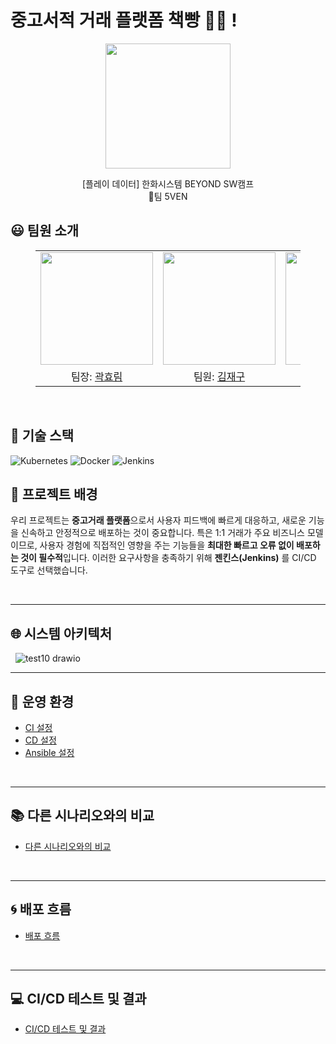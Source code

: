 # 중고서적 거래 플랫폼 책빵 📖🍞 !
<p align="middle" style="margin: 0; padding: 0;">
  <img width="200px" src="https://github.com/user-attachments/assets/59f2249b-790f-416c-a965-42a51ac5e06e">
</p>

<p align="middle">
[플레이 데이터] 한화시스템 BEYOND SW캠프
<br>🥪팀 5VEN
</p>

## 😃 팀원 소개

<figure>
    <table>
      <tr>
        <td align="center"><img src="https://github.com/user-attachments/assets/161f9f29-3a5e-415c-96ac-3dfe206d2c81" width="180px"/></td>
        <td align="center"><img src="https://github.com/user-attachments/assets/aefd8909-7201-4162-be56-b4815512d4c4" width="180px"/></td>
        <td align="center"><img src="https://github.com/user-attachments/assets/f73098ea-a9ee-4915-b38a-a6c05f6e4c6a" width="180px"/></td>
	<td align="center"><img src="https://github.com/user-attachments/assets/854f6d73-5aac-4c17-add8-5c5ebc768f7b" width="180px"/></td>
        <td align="center"><img src="https://github.com/user-attachments/assets/06e97207-fffe-459c-934e-a2ef79ef4f22" width="180px"/></td>
      </tr>
      <tr>
        <td align="center">팀장: <a href="https://github.com/daydeiday">곽효림</a></td>
        <td align="center">팀원: <a href="https://github.com/wkdlrn">김재구</a></td>
        <td align="center">팀원: <a href="https://github.com/ChangeunLim" >임찬근</a></td>
        <td align="center"><strong>팀장</strong>: <a href="https://github.com/InukChoi">최인욱</a></td>
	<td align="center">팀원: <a href="https://github.com/choi-won-ik" >최원익</a></td>
      </tr>
    </table>
</figure>



&nbsp; 

## 🔧 기술 스택
![Kubernetes](https://img.shields.io/badge/k8s-%23326ce5.svg?style=for-the-badge&logo=kubernetes&logoColor=white)
![Docker](https://img.shields.io/badge/docker-%232496ED.svg?style=for-the-badge&logo=docker&logoColor=white)
![Jenkins](https://img.shields.io/badge/jenkins-%23D24939.svg?style=for-the-badge&logo=jenkins&logoColor=white)


## 🌳 프로젝트 배경

우리 프로젝트는 **중고거래 플랫폼**으로서 사용자 피드백에 빠르게 대응하고, 새로운 기능을 신속하고 안정적으로 배포하는 것이 중요합니다. 특은 1:1 거래가 주요 비즈니스 모델이므로, 사용자 경험에 직접적인 영향을 주는 기능들을 **최대한 빠르고 오류 없이 배포하는 것이 필수적**입니다. 이러한 요구사항을 충족하기 위해 **젠킨스(Jenkins)** 를 CI/CD 도구로 선택했습니다.

<br>

---

## 🌐 시스템 아키텍처
&nbsp;
![test10 drawio](https://github.com/user-attachments/assets/a47564c4-b89b-4572-9214-2239892a4e88)

---

## 🌳 운영 환경

- [CI 설정](https://github.com/beyond-sw-camp/be12-4th-5ven-bread_book/wiki/CI)
- [CD 설정](https://github.com/beyond-sw-camp/be12-4th-5ven-bread_book/wiki/CD)
- [Ansible 설정](https://github.com/beyond-sw-camp/be12-4th-5ven-bread_book/wiki/%EC%9A%B4%EC%98%81%ED%99%98%EA%B2%BD#test)

<br>

---



## 📚 다른 시나리오와의 비교


- [다른 시나리오와의 비교](https://github.com/beyond-sw-camp/be12-4th-5ven-bread_book/wiki/%EB%8B%A4%EB%A5%B8-%EC%8B%9C%EB%82%98%EB%A6%AC%EC%98%A4%EC%99%80%EC%9D%98-%EB%B9%84%EA%B5%90)

<br>

---

## 🌀 배포 흐름

- [배포 흐름](https://github.com/beyond-sw-camp/be12-4th-5ven-bread_book/wiki/%EB%B0%B0%ED%8F%AC-%ED%9D%90%EB%A6%84)

<br>

---

## 💻 CI/CD 테스트 및 결과

- [CI/CD 테스트 및 결과](https://github.com/beyond-sw-camp/be12-4th-5ven-bread_book/wiki/%F0%9F%92%BB-CI-CD-%ED%85%8C%EC%8A%A4%ED%8A%B8-%EB%B0%8F-%EA%B2%B0%EA%B3%BC)
